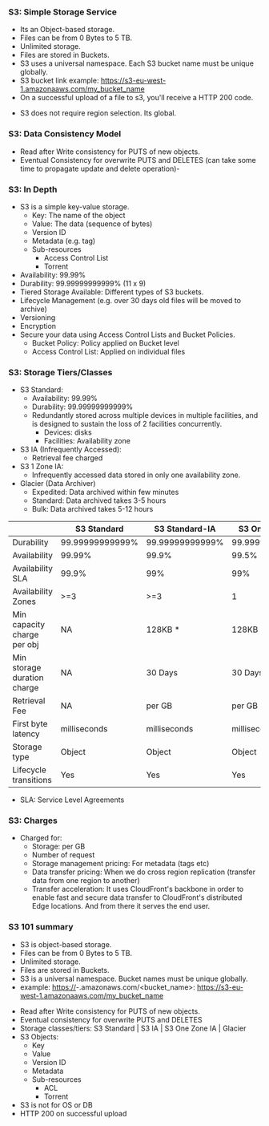 ### S3: Simple Storage Service ###
- Its an Object-based storage.
- Files can be from 0 Bytes to 5 TB.
- Unlimited storage.
- Files are stored in Buckets.
- S3 uses a universal namespace. Each S3 bucket name must be unique globally.
- S3 bucket link example: https://s3-eu-west-1.amazonaaws.com/my_bucket_name
- On a successful upload of a file to s3, you'll receive a HTTP 200 code.
* S3 does not require region selection. Its global.

### S3: Data Consistency Model ###
- Read after Write consistency for PUTS of new objects.
- Eventual Consistency for overwrite PUTS and DELETES (can take some time to propagate update and delete operation)-

### S3: In Depth ###
- S3 is a simple key-value storage.
    - Key: The name of the object
    - Value: The data (sequence of bytes)
    - Version ID
    - Metadata (e.g. tag)
    - Sub-resources
        - Access Control List
        - Torrent
- Availability: 99.99%
- Durability: 99.99999999999% (11 x 9)
- Tiered Storage Available: Different types of S3 buckets.
- Lifecycle Management (e.g. over 30 days old files will be moved to archive)
- Versioning
- Encryption
- Secure your data using Access Control Lists and Bucket Policies.
    - Bucket Policy: Policy applied on Bucket level
    - Access Control List: Applied on individual files

### S3: Storage Tiers/Classes ###
- S3 Standard:
    - Availability: 99.99%
    - Durability: 99.99999999999%
    - Redundantly stored across multiple devices in multiple facilities, and is designed to sustain the loss of 2 facilities concurrently.
        * Devices: disks
        * Facilities: Availability zone
- S3 IA (Infrequently Accessed):
    - Retrieval fee charged
- S3 1 Zone IA:
    - Infrequently accessed data stored in only one availability zone.
- Glacier (Data Archiver)
    - Expedited: Data archived within few minutes
    - Standard: Data archived takes 3-5 hours
    - Bulk: Data archived takes 5-12 hours

|                             | S3 Standard     | S3 Standard-IA  | S3 One Zone-IA  | Glacier         |
|-----------------------------|-----------------|-----------------|-----------------|-----------------|
| Durability                  | 99.99999999999% | 99.99999999999% | 99.99999999999% | 99.99999999999% |
| Availability                | 99.99%          | 99.9%           | 99.5%           | NA              |
| Availability SLA            | 99.9%           | 99%             | 99%             | NA              |
| Availability Zones          | >=3             | >=3             | 1               | >=3             |
| Min capacity charge per obj | NA              | 128KB *         | 128KB *         | NA              |
| Min storage duration charge | NA              | 30 Days         | 30 Days         | 90 Days         |
| Retrieval Fee               | NA              | per GB          | per GB          | per GB **       |
| First byte latency          | milliseconds    | milliseconds    | milliseconds    | minutes / hours |
| Storage type                | Object          | Object          | Object          | Object          |
| Lifecycle transitions       | Yes             | Yes             | Yes             | Yes             |

* SLA: Service Level Agreements

### S3: Charges ###
- Charged for:
    - Storage: per GB
    - Number of request
    - Storage management pricing: For metadata (tags etc)
    - Data transfer pricing: When we do cross region replication (transfer data from one region to another)
    - Transfer acceleration: It uses CloudFront's backbone in order to enable fast and secure data transfer to CloudFront's distributed Edge locations. And from there it serves the end user.


### S3 101 summary ###
- S3 is object-based storage.
- Files can be from 0 Bytes to 5 TB.
- Unlimited storage.
- Files are stored in Buckets.
- S3 is a universal namespace. Bucket names must be unique globally.
- example: <https://><s3>-<region>.amazonaws.com/<bucket_name>: https://s3-eu-west-1.amazonaaws.com/my_bucket_name

* Read after Write consistency for PUTS of new objects.
* Eventual consistency for overwrite PUTS and DELETES
* Storage classes/tiers: S3 Standard | S3 IA | S3 One Zone IA | Glacier
* S3 Objects:
    - Key
    - Value
    - Version ID
    - Metadata
    - Sub-resources
        - ACL
        - Torrent
* S3 is not for OS or DB
* HTTP 200 on successful upload

